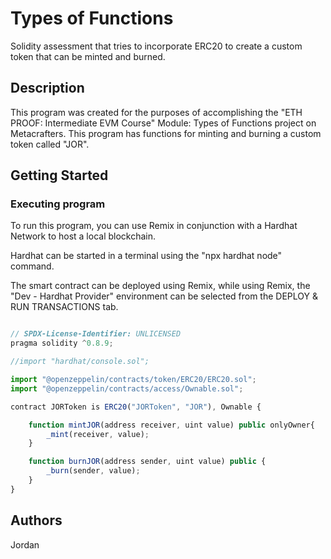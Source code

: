 # Types of Functions

Solidity assessment that tries to incorporate ERC20 to create a custom token that can be minted and burned.

## Description

This program was created for the purposes of accomplishing the "ETH PROOF: Intermediate EVM Course" Module: Types of Functions project on Metacrafters. This program has functions for minting and burning a custom token called "JOR".

## Getting Started

### Executing program

To run this program, you can use Remix in conjunction with a Hardhat Network to host a local blockchain.

Hardhat can be started in a terminal using the "npx hardhat node" command.

The smart contract can be deployed using Remix, while using Remix, the "Dev - Hardhat Provider" environment can be selected from the DEPLOY & RUN TRANSACTIONS tab.

```javascript

// SPDX-License-Identifier: UNLICENSED
pragma solidity ^0.8.9;

//import "hardhat/console.sol";

import "@openzeppelin/contracts/token/ERC20/ERC20.sol";
import "@openzeppelin/contracts/access/Ownable.sol";

contract JORToken is ERC20("JORToken", "JOR"), Ownable {

    function mintJOR(address receiver, uint value) public onlyOwner{
        _mint(receiver, value);
    }

    function burnJOR(address sender, uint value) public {
        _burn(sender, value);
    }
}

```

## Authors

Jordan
